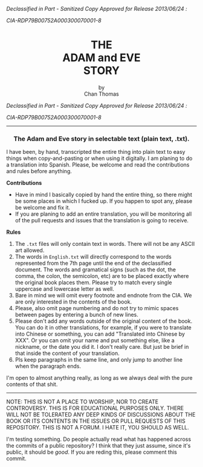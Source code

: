 *Declassified in Part - Sanitized Copy Approved for Release 2013/06/24 :*

*CIA-RDP79B00752A000300070001-8*

<h1 align="center">THE <br>ADAM and EVE<br>STORY</h1>
<p align="center">
by <br>
Chan Thomas <br>
</p>

*Declassified in Part - Sanitized Copy Approved for Release 2013/06/24 :*

*CIA-RDP79B00752A000300070001-8*

<hr>
<h3 align="center">
The Adam and Eve story in selectable text (plain text, .txt). <br>
</h3>

I have been, by hand, transcripted the entire thing into plain text to easy things when copy-and-pasting or when using it digitally. I am planing to do a translation into Spanish. Please, be welcome and read the contributions and rules before anything.

**Contributions**
- Have in mind I basically copied by hand the entire thing, so there might be some places in which I fucked up. If you happen to spot any, please be welcome and fix it.
- If you are planing to add an entire translation, you will be monitoring all of the pull requests and issues that the translation is going to receive.

**Rules**
1. The `.txt` files will only contain text in words. There will not be any ASCII art allowed.
2. The words in `English.txt` will directly correspond to the words represented from the 7th page until the end of the declassified document. The words and gramatical signs (such as the dot, the comma, the colon, the semicolon, etc) are to be placed exactly where the original book places them. Please try to match every single uppercase and lowercase letter as well.
3. Bare in mind we will omit every footnote and endnote from the CIA. We are only interested in the contents of the book.
4. Please, also omit page numbering and do not try to mimic spaces between pages by entering a bunch of new lines.
5. Please don't add any words outside of the original content of the book. You can do it in other translations, for example, if you were to translate into Chinese or something, you can add "Translated into Chinese by XXX". Or you can omit your name and put something else, like a nickname, or the date you did it. I don't really care. But just be brief in that inside the content of your translation.
6. Pls keep paragraphs in the same line, and only jump to another line when the paragraph ends.

I'm open to almost anything really, as long as we always deal with the pure contents of that shit.

<hr>

NOTE: THIS IS NOT A PLACE TO WORSHIP, NOR TO CREATE CONTROVERSY. THIS IS FOR EDUCATIONAL PURPOSES ONLY. THERE WILL NOT BE TOLERATED ANY DEEP KINDS OF DISCUSSIONS ABOUT THE BOOK OR ITS CONTENTS IN THE ISSUES OR PULL REQUESTS OF THIS REPOSITORY. THIS IS NOT A FORUM. I HATE IT, YOU SHOULD AS WELL.

I'm testing something. Do people actually read what has happened across the commits of a public repository? I think that they just assume, since it's public, it should be *good*. If you are reding this, please comment this commit.

